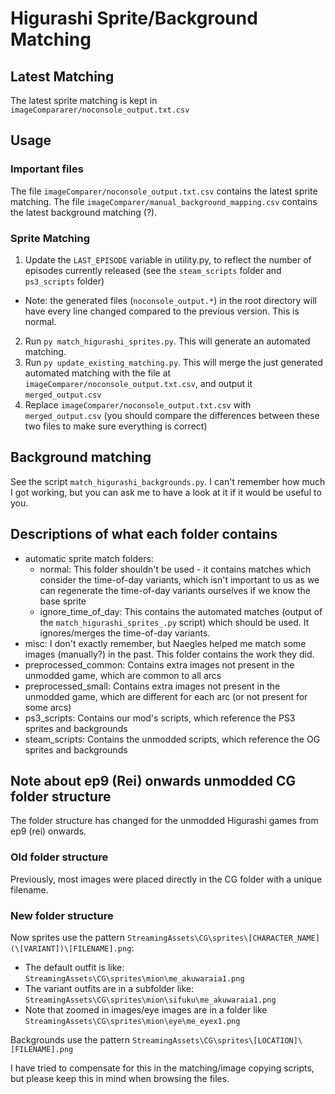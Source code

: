 # Higurashi Sprite/Background Matching

## Latest Matching

The latest sprite matching is kept in `imageCompararer/noconsole_output.txt.csv`

## Usage

### Important files

The file `imageComparer/noconsole_output.txt.csv` contains the latest sprite matching.
The file `imageComparer/manual_background_mapping.csv` contains the latest background matching (?).

### Sprite Matching

1. Update the `LAST_EPISODE` variable in utility.py, to reflect the number of episodes currently released (see the `steam_scripts` folder and `ps3_scripts` folder)
  - Note: the generated files (`noconsole_output.*`) in the root directory will have every line changed compared to the previous version. This is normal.
2. Run `py match_higurashi_sprites.py`. This will generate an automated matching.
3. Run `py update_existing_matching.py`. This will merge the just generated automated matching with the file at `imageComparer/noconsole_output.txt.csv`, and output it `merged_output.csv`
4. Replace `imageComparer/noconsole_output.txt.csv` with `merged_output.csv` (you should compare the differences between these two files to make sure everything is correct)

## Background matching

See the script `match_higurashi_backgrounds.py`. I can't remember how much I got working, but you can ask me to have a look at it if it would be useful to you.

## Descriptions of what each folder contains

- automatic sprite match folders:
  - normal: This folder shouldn't be used - it contains matches which consider the time-of-day variants, which isn't important to us as we can regenerate the time-of-day variants ourselves if we know the base sprite
  - ignore_time_of_day: This contains the automated matches (output of the `match_higurashi_sprites_.py` script) which should be used. It ignores/merges the time-of-day variants.
- misc: I don't exactly remember, but Naegles helped me match some images (manually?) in the past. This folder contains the work they did.
- preprocessed_common: Contains extra images not present in the unmodded game, which are common to all arcs
- preprocessed_small: Contains extra images not present in the unmodded game, which are different for each arc (or not present for some arcs)
- ps3_scripts: Contains our mod's scripts, which reference the PS3 sprites and backgrounds
- steam_scripts: Contains the unmodded scripts, which reference the OG sprites and backgrounds

## Note about ep9 (Rei) onwards unmodded CG folder structure

The folder structure has changed for the unmodded Higurashi games from ep9 (rei) onwards.

### Old folder structure

Previously, most images were placed directly in the CG folder with a unique filename.

### New folder structure

Now sprites use the pattern `StreamingAssets\CG\sprites\[CHARACTER_NAME](\[VARIANT])\[FILENAME].png`:
 - The default outfit is like: `StreamingAssets\CG\sprites\mion\me_akuwaraia1.png`
 - The variant outfits are in a subfolder like: `StreamingAssets\CG\sprites\mion\sifuku\me_akuwaraia1.png`
 - Note that zoomed in images/eye images are in a folder like `StreamingAssets\CG\sprites\mion\eye\me_eyex1.png`

Backgrounds use the pattern `StreamingAssets\CG\sprites\[LOCATION]\[FILENAME].png`

I have tried to compensate for this in the matching/image copying scripts, but please keep this in mind when browsing the files.